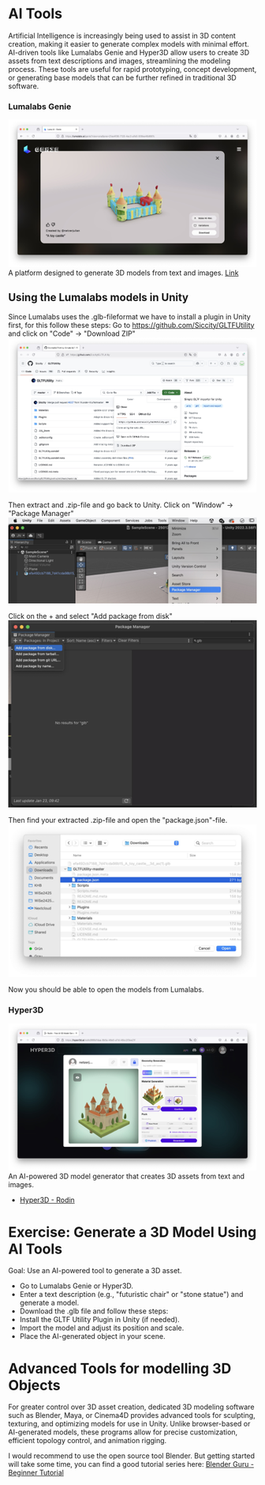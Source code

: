 # AI Tools

Artificial Intelligence is increasingly being used to assist in 3D content creation, making it easier to generate complex models with minimal effort. AI-driven tools like Lumalabs Genie and Hyper3D allow users to create 3D assets from text descriptions and images, streamlining the modeling process. These tools are useful for rapid prototyping, concept development, or generating base models that can be further refined in traditional 3D software.

### Lumalabs Genie
![](images/lumalabsgenie.jpeg)
A platform designed to generate 3D models from text and images.
[Link](https://lumalabs.ai/genie?view=create)

## Using the Lumalabs models in Unity	
Since Lumalabs uses the .glb-fileformat we have to install a plugin in Unity first, for this follow these steps: 
Go to https://github.com/Siccity/GLTFUtility and click on "Code" -> "Download ZIP"
![](images/glb1.jpeg)

Then extract and .zip-file and go back to Unity. Click on "Window" -> "Package Manager"
![](images/glb2.jpeg)

Click on the + and select "Add package from disk"
![](images/glb3.jpeg)

Then find your extracted .zip-file and open the "package.json"-file. 
![](images/glb4.jpeg)

Now you should be able to open the models from Lumalabs.

### Hyper3D 
![](images/hyper3d.jpeg)
An AI-powered 3D model generator that creates 3D assets from text and images.
- [Hyper3D - Rodin](https://hyper3d.ai/)

# Exercise: Generate a 3D Model Using AI Tools

Goal: Use an AI-powered tool to generate a 3D asset.

- Go to Lumalabs Genie or Hyper3D.
- Enter a text description (e.g., "futuristic chair" or "stone statue") and generate a model.
- Download the .glb file and follow these steps:
- Install the GLTF Utility Plugin in Unity (if needed).
- Import the model and adjust its position and scale.
- Place the AI-generated object in your scene.

# Advanced Tools for modelling 3D Objects

For greater control over 3D asset creation, dedicated 3D modeling software such as Blender, Maya, or Cinema4D provides advanced tools for sculpting, texturing, and optimizing models for use in Unity. Unlike browser-based or AI-generated models, these programs allow for precise customization, efficient topology control, and animation rigging.

I would recommend to use the open source tool Blender. But getting started will take some time, you can find a good tutorial series here: [Blender Guru - Beginner Tutorial](https://www.youtube.com/playlist?list=PLjEaoINr3zgEPv5y--4MKpciLaoQYZB1Z)
